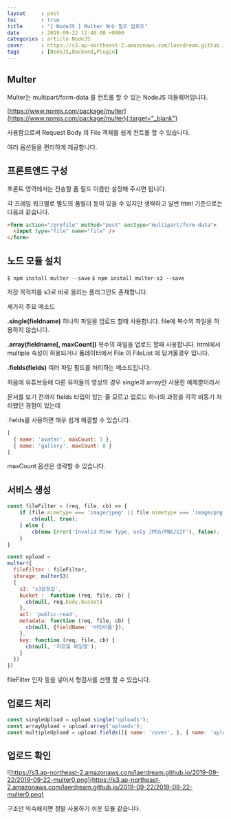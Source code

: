 ```yaml
---
layout     : post
toc        : true
title      : "[ NodeJS ] Multer 복수 필드 업로드"
date       : 2019-09-22 12:40:00 +0900
categories : article NodeJS
cover      : https://s3.ap-northeast-2.amazonaws.com/laerdream.github.io/cover/node.jpg
tags       : [NodeJS,Backend,Plugin]
---
```



## Multer

Multer는 multipart/form-data 를 컨트롤 할 수 있는 NodeJS 미들웨어입니다.

[https://www.npmjs.com/package/multer](https://www.npmjs.com/package/multer){:target="_blank"}

사용함으로써 Request Body 의 File 객체를 쉽게 컨트롤 할 수 있습니다.

여러 옵션들을 편리하게 제공합니다.

## 프론트엔드 구성

프론트 영역에서는 전송할 폼 필드 이름만 설정해 주시면 됩니다.

각 프레임 워크별로 별도의 폼빌더 등이 있을 수 있지만 생략하고 일반 html 기준으로는 다음과 같습니다.

```html
<form action="/profile" method="post" enctype="multipart/form-data">
  <input type="file" name="file" />
</form>
```

## 노드 모듈 설치

`$ npm install multer --save`
`$ npm install multer-s3 --save`

저장 목적지를 s3로 바로 올리는 플러그인도 존재합니다.

세가지 주요 메소드

**.single(fieldname)**
하나의 파일을 업로드 할때 사용합니다. file에 복수의 파일을 허용하지 않습니다.

**.array(fieldname[, maxCount])**
복수의 파일을 업로드 할때 사용합니다. html에서 multiple 속성이 허용되거나 폼데이터에서 File 이 FileList 에 담겨올경우 입니다.

**.fields(fields)**
여러 파일 필드를 처리하는 메소드입니다.

처음에 유튜브등에 다른 유저들의 영상의 경우 single과 array만 사용한 예제뿐이라서

문서를 보기 전까지 fields 타입이 있는 줄 모르고 업로드 하나의 과정을 각각 비동기 처리했던 경험이 있는데

.fields를 사용하면 매우 쉽게 해결할 수 있습니다.

```javascript
[
  { name: 'avatar', maxCount: 1 },
  { name: 'gallery', maxCount: 8 }
]
```

maxCount 옵션은 생략할 수 있습니다.


## 서비스 생성

```javascript
const fileFilter = (req, file, cb) => {
    if (file.mimetype === 'image/jpeg' || file.mimetype === 'image/png' || file.mimetype === 'image/gif') {
        cb(null, true);
    } else {
        cb(new Error('Invalid Mime Type, only JPEG/PNG/GIF'), false);
    }
}

const upload =
multer({
  fileFilter : fileFilter,
  storage: multerS3(
  {
    s3: 's3설정값',
    bucket :  function (req, file, cb) {
      cb(null, req.body.bucket)
    },
    acl: 'public-read',
    metadata: function (req, file, cb) {
      cb(null, {fieldName: '버킷이름'});
    },
    key: function (req, file, cb) {
      cb(null, '저장할 파일명');
    }
  })
})
```
fileFilter 인자 등을 넣어서 형검사를 선행 할 수 있습니다.

## 업로드 처리

```javascript
const singleUpload = upload.single('uploads');
const arrayUpload = upload.array('uploads');
const multipleUpload = upload.fields([{ name: 'cover', }, { name: 'uploads', }]);
```

## 업로드 확인
![https://s3.ap-northeast-2.amazonaws.com/laerdream.github.io/2019-09-22/2019-09-22-multer0.png](https://s3.ap-northeast-2.amazonaws.com/laerdream.github.io/2019-09-22/2019-09-22-multer0.png)

구조만 익숙해지면 정말 사용하기 쉬운 모듈 같습니다.